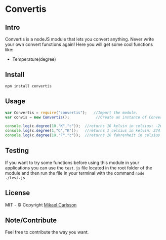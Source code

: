 # Convertis

## Intro
Convertis is a nodeJS module that lets you convert anything. Never write your own convert functions again!
Here you will get some cool functions like:

* Temperature(degree)

## Install
`npm install convertis`

## Usage

```javascript
var Convertis = require("convertis");   //Import the module.
var convis = new Convertis();            //Create an instance of Convertis

console.log(c.degree(10,"K","c"));  //returns 10 kelvin in celsius: -263.15
console.log(c.degree(1,"C","K"));   //returns 1 celsius in kelvin: 274.15
console.log(c.degree(10,"F","c"));  //returns 10 fahrenheit in celsius -39.6
```

## Testing
If you want to try some functions before using this module 
in your applications you can use the `test.js` file located in the
root folder of the module and then run the file in your terminal with the command
`node ./test.js`

## License
MIT - © Copyright [Mikael Carlsson](http://mikaelcarlsson.info)

## Note/Contribute
Feel free to contribute the way you want.

